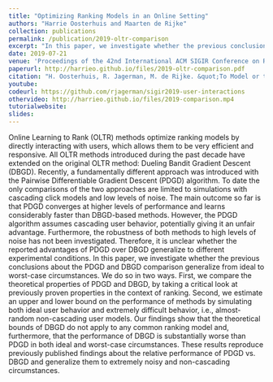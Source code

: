 ```yaml
---
title: "Optimizing Ranking Models in an Online Setting"
authors: "Harrie Oosterhuis and Maarten de Rijke"
collection: publications
permalink: /publication/2019-oltr-comparison
excerpt: "In this paper, we investigate whether the previous conclusions about the PDGD and DBGD comparison generalize from ideal to worst-case circumstances. We do so in two ways. First, we compare the theoretical properties of PDGD and DBGD, by taking a critical look at previously proven properties in the context of ranking. Second, we estimate an upper and lower bound on the performance of methods by simulating both ideal user behavior and extremely difficult behavior, i.e., almost-random non-cascading user models."
date: 2019-07-21
venue: 'Proceedings of the 42nd International ACM SIGIR Conference on Research and Development in Information Retrieval (SIGIR ’19)'
paperurl: http://harrieo.github.io/files/2019-oltr-comparison.pdf
citation: "H. Oosterhuis, R. Jagerman, M. de Rijke. &quot;To Model or to Intervene: A Comparison of Counterfactual and Online Learning to Rank from User Interactions.&quot; In <i>Proceedings of the 42nd International ACM SIGIR Conference on Research and Development in Information Retrieval</i>. ACM, 2019."
youtube: 
codeurl: https://github.com/rjagerman/sigir2019-user-interactions
othervideo: http://harrieo.github.io/files/2019-comparison.mp4
tutorialwebsite:
slides:
---
```


Online Learning to Rank (OLTR) methods optimize ranking models by directly interacting with users, which allows them to be very efficient and responsive. All OLTR methods introduced during the past decade have extended on the original OLTR method: Dueling Bandit Gradient Descent (DBGD). Recently, a fundamentally different approach was introduced with the Pairwise Differentiable Gradient Descent (PDGD) algorithm. To date the only comparisons of the two approaches are limited to simulations with cascading click models and low levels of noise. The main outcome so far is that PDGD converges at higher levels of performance and learns considerably faster than DBGD-based methods. However, the PDGD algorithm assumes cascading user behavior, potentially giving it an unfair advantage. Furthermore, the robustness of both methods to high levels of noise has not been investigated. Therefore, it is unclear whether the reported advantages of PDGD over DBGD generalize to different experimental conditions. In this paper, we investigate whether the previous conclusions about the PDGD and DBGD comparison generalize from ideal to worst-case circumstances. We do so in two ways. First, we compare the theoretical properties of PDGD and DBGD, by taking a critical look at previously proven properties in the context of ranking. Second, we estimate an upper and lower bound on the performance of methods by simulating both ideal user behavior and extremely difficult behavior, i.e., almost-random non-cascading user models. Our findings show that the theoretical bounds of DBGD do not apply to any common ranking model and, furthermore, that the performance of DBGD is substantially worse than PDGD in both ideal and worst-case circumstances. These results reproduce previously published findings about the relative performance of PDGD vs. DBGD and generalize them to extremely noisy and non-cascading circumstances.